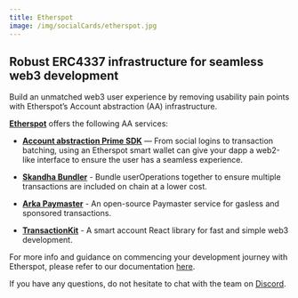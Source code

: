 ```yaml
---
title: Etherspot
image: /img/socialCards/etherspot.jpg
---
```


## Robust ERC4337 infrastructure for seamless web3 development

Build an unmatched web3 user experience by removing usability pain points with
Etherspot’s Account abstraction (AA) infrastructure.

[**Etherspot**](https://etherspot.io) offers the following AA services:

- [**Account abstraction Prime SDK**](https://github.com/etherspot/etherspot-prime-sdk)
  — From social logins to transaction batching, using an Etherspot smart wallet
  can give your dapp a web2-like interface to ensure the user has a seamless
  experience.

- [**Skandha Bundler**](https://github.com/etherspot/skandha) - Bundle
  userOperations together to ensure multiple transactions are included on chain
  at a lower cost.

- [**Arka Paymaster**](https://etherspot.fyi/arka/intro) - An open-source
  Paymaster service for gasless and sponsored transactions.

- [**TransactionKit**](https://etherspot.io/transactionkit) - A smart account
  React library for fast and simple web3 development.

For more info and guidance on commencing your development journey with
Etherspot, please refer to our documentation
[here](https://etherspot.fyi/introduction).

If you have any questions, do not hesitate to chat with the team on
[Discord](https://discord.etherspot.io).
